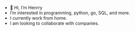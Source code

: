 - 👋 Hi, I’m Henrry
- I’m interested in programming, python, go, SQL, and more. 
- I currently work from home.
- I am looking to collaborate with companies.

<!---
Henrry/hms39bmr is a ✨ special ✨ repository because its `README.md` (this file) appears on your GitHub profile.
You can click the Preview link to take a look at your changes.
--->
